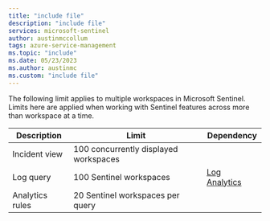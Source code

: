 ```yaml
---
title: "include file" 
description: "include file" 
services: microsoft-sentinel
author: austinmccollum
tags: azure-service-management
ms.topic: "include"
ms.date: 05/23/2023
ms.author: austinmc
ms.custom: "include file"
---
```


The following limit applies to multiple workspaces in Microsoft Sentinel. Limits here are applied when working with Sentinel features across more than workspace at a time.

|Description                   | Limit        |Dependency|
-------------------------|--------------------|--------------------|
| Incident view | 100 concurrently displayed workspaces | |
| Log query | 100 Sentinel workspaces | [Log Analytics](../../azure-monitor/logs/cross-workspace-query.md#limitations) |
| Analytics rules | 20 Sentinel workspaces per query | |